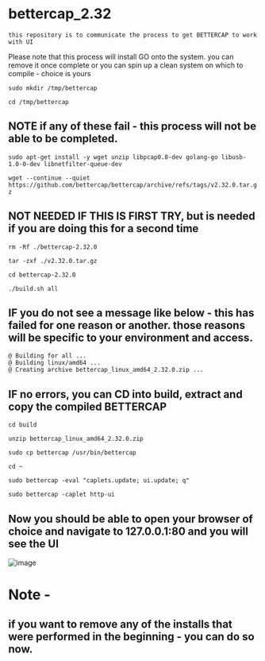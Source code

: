 # bettercap_2.32

`this repository is to communicate the process to get BETTERCAP to work with UI`

Please note that this process will install GO onto the system.  you can remove it once complete or you can spin up a clean system on which to compile - choice is yours

`sudo mkdir /tmp/bettercap`

`cd /tmp/bettercap`

## NOTE if any of these fail - this process will not be able to be completed. 
`sudo apt-get install -y wget unzip libpcap0.8-dev golang-go libusb-1.0-0-dev libnetfilter-queue-dev`

`wget --continue --quiet https://github.com/bettercap/bettercap/archive/refs/tags/v2.32.0.tar.gz`

## NOT NEEDED IF THIS IS FIRST TRY, but is needed if you are doing this for a second time 
`rm -Rf ./bettercap-2.32.0`

`tar -zxf ./v2.32.0.tar.gz`

`cd bettercap-2.32.0`

`./build.sh all`

## IF you do not see a message like below - this has failed for one reason or another. those reasons will be specific to your environment and access.
```
@ Building for all ...
@ Building linux/amd64 ...
@ Creating archive bettercap_linux_amd64_2.32.0.zip ...
```

## IF no errors, you can CD into build, extract and copy the  compiled BETTERCAP
`cd build`

`unzip bettercap_linux_amd64_2.32.0.zip`

`sudo cp bettercap /usr/bin/bettercap`

`cd ~`

`sudo bettercap -eval "caplets.update; ui.update; q"`

`sudo bettercap -caplet http-ui`

## Now you should be able to open your browser of choice and navigate to 127.0.0.1:80 and you will see the UI

![image](https://github.com/7069wrk/bettercap_2.32/assets/102612356/15df1f15-a988-4f49-8ee0-46f1269d5c20)



# Note - 
## if you want to remove any of the installs that were performed in the beginning - you can do so now.
